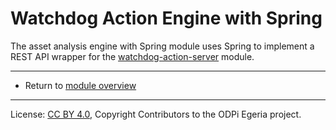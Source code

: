 <!-- SPDX-License-Identifier: CC-BY-4.0 -->
<!-- Copyright Contributors to the ODPi Egeria project. -->

# Watchdog Action Engine with Spring

The asset analysis engine with Spring module uses Spring to implement a REST API wrapper
for the [watchdog-action-server](../watchdog-action-server) module.

----
* Return to [module overview](..)

----
License: [CC BY 4.0](https://creativecommons.org/licenses/by/4.0/),
Copyright Contributors to the ODPi Egeria project.